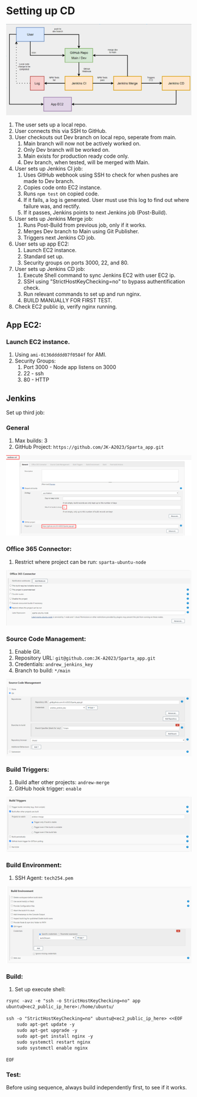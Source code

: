 # Setting up CD

![img.png](images/cd_guide/cd_diagram.png)

1. The user sets up a local repo.
2. User connects this via SSH to GitHub.
3. User checkouts out Dev branch on local repo, seperate from main.
   1. Main branch will now not be actively worked on.
   2. Only Dev branch will be worked on.
   3. Main exists for production ready code only.
   4. Dev branch, when tested, will be merged with Main.
4. User sets up Jenkins CI job:
   1. Uses GitHub webhook using SSH to check for when pushes are made to Dev branch.
   2. Copies code onto EC2 instance.
   3. Runs `npm test` on copied code.
   4. If it fails, a log is generated. User must use this log to find out where failure was, and rectify.
   5. If it passes, Jenkins points to next Jenkins job (Post-Build).
5. User sets up Jenkins Merge job:
   1. Runs Post-Build from previous job, only if it works.
   2. Merges Dev branch to Main using Git Publisher.
   3. Triggers next Jenkins CD job.
6. User sets up app EC2:
   1. Launch EC2 instance.
   2. Standard set up.
   3. Security groups on ports 3000, 22, and 80.
7. User sets up Jenkins CD job:
   1. Execute Shell command to sync Jenkins EC2 with user EC2 ip.
   2. SSH using "StrictHostKeyChecking=no" to bypass authentification check.
   3. Run relevant commands to set up and run nginx.
   4. BUILD MANUALLY FOR FIRST TEST.
8. Check EC2 public ip, verify nginx running.

## App EC2:

### Launch EC2 instance.

1. Using `ami-0136ddddd07f0584f` for AMI.
2. Security Groups:
   1. Port 3000 - Node app listens on 3000
   2. 22 - ssh
   3. 80 - HTTP

## Jenkins

Set up third job:

### General

1. Max builds: 3
2. GitHub Project: `https://github.com/JK-A2023/Sparta_app.git`

![img.png](images/cd_guide/image.png)

### Office 365 Connector:

1. Restrict where project can be run: `sparta-ubuntu-node`

![img.png](images/cd_guide/image-1.png)

### Source Code Management:

1. Enable Git.
2. Repository URL: `git@github.com:JK-A2023/Sparta_app.git` 
3. Credentials: `andrew_jenkins_key`
4. Branch to build: `*/main`

![img.png](images/cd_guide/image-2.png)

### Build Triggers:

1. Build after other projects: `andrew-merge`
2. GitHub hook trigger: `enable`

![img.png](images/cd_guide/image-3.png)

### Build Environment:

1. SSH Agent: `tech254.pem`

![img.png](images/cd_guide/image-4.png)

### Build:

1. Set up execute shell:

```
rsync -avz -e "ssh -o StrictHostKeyChecking=no" app ubuntu@<ec2_public_ip_here>:/home/ubuntu/

ssh -o "StrictHostKeyChecking=no" ubuntu@<ec2_public_ip_here> <<EOF
	sudo apt-get update -y
    sudo apt-get upgrade -y
    sudo apt-get install nginx -y
    sudo systemctl restart nginx 
    sudo systemctl enable nginx
    
EOF
```

### Test:

Before using sequence, always build independently first, to see if it works.

